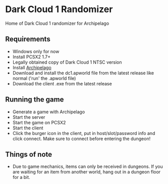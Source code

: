 # Dark Cloud 1 Randomizer

Home of Dark Cloud 1 randomizer for Archipelago

## Requirements
- Windows only for now
- Install PCSX2 1.7+
- Legally obtained copy of Dark Cloud 1 NTSC version
- Install [Archipelago](https://archipelago.gg/tutorial/Archipelago/setup_en)
- Download and install the dc1.apworld file from the latest release like normal ('run' the .apworld file)
- Download the client .exe from the latest release

## Running the game
- Generate a game with Archipelago
- Start the server
- Start the game on PCSX2
- Start the client
- Click the burger icon in the client, put in host/slot/password info and click connect. Make sure to connect before entering the dungeon!

## Things of note
- Due to game mechanics, items can only be received in dungeons.  If you are waiting for an item from another world, hang out in a dungeon floor for a bit.
